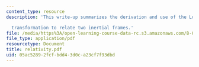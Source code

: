 ```yaml
---
content_type: resource
description: 'This write-up summarizes the derivation and use of the Lorentz

  transformation to relate two inertial frames.'
file: /media/https%3A/open-learning-course-data-rc.s3.amazonaws.com/8-022-physics-ii-electricity-and-magnetism-fall-2004/05ac52892fcfbdd43d0ca23cf7f93dbd_relativity.pdf
file_type: application/pdf
resourcetype: Document
title: relativity.pdf
uid: 05ac5289-2fcf-bdd4-3d0c-a23cf7f93dbd
---
```

